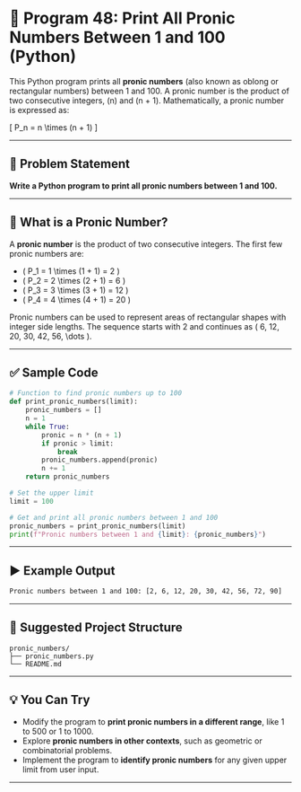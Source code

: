 
# 📝 Program 48: Print All Pronic Numbers Between 1 and 100 (Python)

This Python program prints all **pronic numbers** (also known as oblong or rectangular numbers) between 1 and 100. A pronic number is the product of two consecutive integers, \(n\) and \(n + 1\). Mathematically, a pronic number is expressed as:

\[
P_n = n \times (n + 1)
\]

---

## 📌 Problem Statement

**Write a Python program to print all pronic numbers between 1 and 100.**

---

## 🔢 What is a Pronic Number?

A **pronic number** is the product of two consecutive integers. The first few pronic numbers are:
- \( P_1 = 1 \times (1 + 1) = 2 \)
- \( P_2 = 2 \times (2 + 1) = 6 \)
- \( P_3 = 3 \times (3 + 1) = 12 \)
- \( P_4 = 4 \times (4 + 1) = 20 \)

Pronic numbers can be used to represent areas of rectangular shapes with integer side lengths. The sequence starts with 2 and continues as \( 6, 12, 20, 30, 42, 56, \dots \).

---

## ✅ Sample Code

```python
# Function to find pronic numbers up to 100
def print_pronic_numbers(limit):
    pronic_numbers = []
    n = 1
    while True:
        pronic = n * (n + 1)
        if pronic > limit:
            break
        pronic_numbers.append(pronic)
        n += 1
    return pronic_numbers

# Set the upper limit
limit = 100

# Get and print all pronic numbers between 1 and 100
pronic_numbers = print_pronic_numbers(limit)
print(f"Pronic numbers between 1 and {limit}: {pronic_numbers}")
```

---

## ▶️ Example Output

```bash
Pronic numbers between 1 and 100: [2, 6, 12, 20, 30, 42, 56, 72, 90]
```

---

## 📁 Suggested Project Structure

```
pronic_numbers/
├── pronic_numbers.py
└── README.md
```

---

## 💡 You Can Try

- Modify the program to **print pronic numbers in a different range**, like 1 to 500 or 1 to 1000.
- Explore **pronic numbers in other contexts**, such as geometric or combinatorial problems.
- Implement the program to **identify pronic numbers** for any given upper limit from user input.

---
